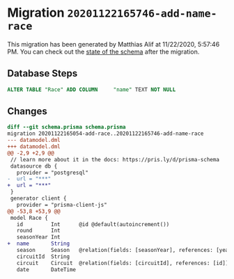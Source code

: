 # Migration `20201122165746-add-name-race`

This migration has been generated by Matthias Alif at 11/22/2020, 5:57:46 PM.
You can check out the [state of the schema](./schema.prisma) after the migration.

## Database Steps

```sql
ALTER TABLE "Race" ADD COLUMN     "name" TEXT NOT NULL
```

## Changes

```diff
diff --git schema.prisma schema.prisma
migration 20201122165054-add-race..20201122165746-add-name-race
--- datamodel.dml
+++ datamodel.dml
@@ -2,9 +2,9 @@
 // learn more about it in the docs: https://pris.ly/d/prisma-schema
 datasource db {
   provider = "postgresql"
-  url = "***"
+  url = "***"
 }
 generator client {
   provider = "prisma-client-js"
@@ -53,8 +53,9 @@
 model Race {
   id         Int      @id @default(autoincrement())
   round      Int
   seasonYear Int
+  name       String
   season     Season   @relation(fields: [seasonYear], references: [year])
   circuitId  String
   circuit    Circuit  @relation(fields: [circuitId], references: [id])
   date       DateTime
```
